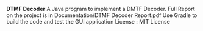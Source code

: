 <strong>DTMF Decoder</strong>
A Java program to implement a DMTF Decoder.
Full Report on the project is in Documentation/DTMF Decoder Report.pdf
Use Gradle to build the code and test the GUI application
License : MIT License